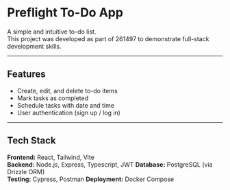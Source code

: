 # Preflight To-Do App

A simple and intuitive to-do list.  
This project was developed as part of 261497 to demonstrate full-stack development skills.

---

## Features
- Create, edit, and delete to-do items
- Mark tasks as completed
- Schedule tasks with date and time
- User authentication (sign up / log in)

---

## Tech Stack
**Frontend:** React, Tailwind, Vite  
**Backend:** Node.js, Express, Typescript, JWT 
**Database:** PostgreSQL (via Drizzle ORM)  
**Testing:** Cypress, Postman
**Deployment:** Docker Compose
